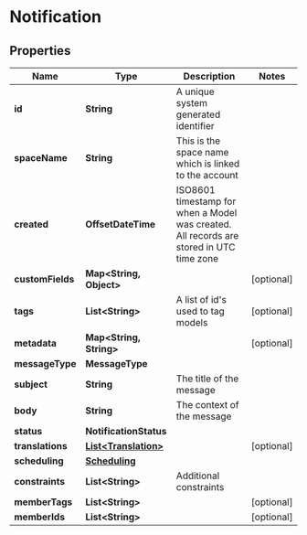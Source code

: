 

# Notification


## Properties

Name | Type | Description | Notes
------------ | ------------- | ------------- | -------------
**id** | **String** | A unique system generated identifier | 
**spaceName** | **String** | This is the space name which is linked to the account | 
**created** | **OffsetDateTime** | ISO8601 timestamp for when a Model was created. All records are stored in UTC time zone | 
**customFields** | **Map&lt;String, Object&gt;** |  |  [optional]
**tags** | **List&lt;String&gt;** | A list of id&#39;s used to tag models |  [optional]
**metadata** | **Map&lt;String, String&gt;** |  |  [optional]
**messageType** | **MessageType** |  | 
**subject** | **String** | The title of the message | 
**body** | **String** | The context of the message | 
**status** | **NotificationStatus** |  | 
**translations** | [**List&lt;Translation&gt;**](Translation.md) |  |  [optional]
**scheduling** | [**Scheduling**](Scheduling.md) |  | 
**constraints** | **List&lt;String&gt;** | Additional constraints | 
**memberTags** | **List&lt;String&gt;** |  |  [optional]
**memberIds** | **List&lt;String&gt;** |  |  [optional]



